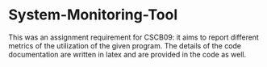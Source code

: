 # System-Monitoring-Tool
This was an assignment requirement for CSCB09: it aims to report different metrics of the utilization of the given program.   The details of the code documentation are written in latex and are provided in the code as well.
